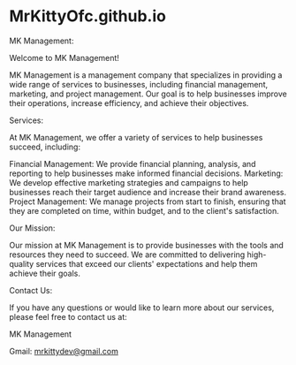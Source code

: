 # MrKittyOfc.github.io

MK Management:

Welcome to MK Management!

MK Management is a management company that specializes in providing a wide range of services to businesses, including financial management, marketing, and project management. Our goal is to help businesses improve their operations, increase efficiency, and achieve their objectives.

Services:

At MK Management, we offer a variety of services to help businesses succeed, including:

Financial Management: We provide financial planning, analysis, and reporting to help businesses make informed financial decisions.
Marketing: We develop effective marketing strategies and campaigns to help businesses reach their target audience and increase their brand awareness.
Project Management: We manage projects from start to finish, ensuring that they are completed on time, within budget, and to the client's satisfaction.

Our Mission:

Our mission at MK Management is to provide businesses with the tools and resources they need to succeed. We are committed to delivering high-quality services that exceed our clients' expectations and help them achieve their goals.

Contact Us:

If you have any questions or would like to learn more about our services, please feel free to contact us at:

MK Management

Gmail: mrkittydev@gmail.com
